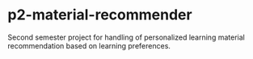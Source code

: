 # p2-material-recommender
Second semester project for handling of personalized learning material recommendation based on learning preferences.

